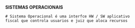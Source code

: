 **SISTEMAS OPERACIONAIS**

    # Sistema Operacional é uma interfce HW / SW aplicativo
    fiscal que controla usuarios e juiz que aloca recursos


